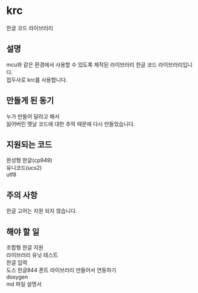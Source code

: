 ﻿# krc
한글 코드 라이브러리  

## 설명
mcu와 같은 환경에서 사용할 수 있도록 제작된 라이브러리 한글 코드 라이브러리입니다.  
접두사로 krc를 사용합니다.  

## 만들게 된 동기
누가 만들어 달라고 해서  
잃어버린 옛날 코드에 대한 추억 때문에 다시 만들었습니다.  

## 지원되는 코드
완성형 한글(cp949)  
유니코드(ucs2)  
utf8  

## 주의 사항
한글 고어는 지원 되지 않습니다.  

## 해야 할 일
조합형 한글 지원  
라이브러리 유닛 테스트  
한글 입력  
도스 한글844 폰트 라이브러리 만들어서 연동하기  
doxygen  
md 파일 설명서  


